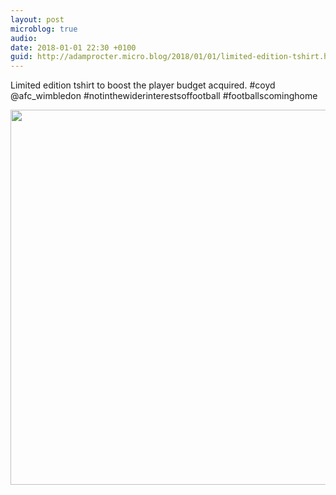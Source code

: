 ```yaml
---
layout: post
microblog: true
audio: 
date: 2018-01-01 22:30 +0100
guid: http://adamprocter.micro.blog/2018/01/01/limited-edition-tshirt.html
---
```

Limited edition tshirt to boost the player budget acquired. #coyd @afc_wimbledon #notinthewiderinterestsoffootball #footballscominghome

<img src="http://discursive.adamprocter.co.uk/uploads/2018/42f90078e4.jpg" width="600" height="600" />
